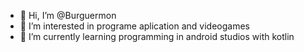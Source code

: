 - 👋 Hi, I’m @Burguermon
- 👀 I’m interested in programe aplication and videogames
- 🌱 I’m currently learning programming in android studios with kotlin

<!---
Burguermon/Burguermon is a ✨ special ✨ repository because its `README.md` (this file) appears on your GitHub profile.
You can click the Preview link to take a look at your changes.
--->
